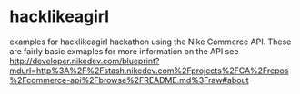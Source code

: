 # hacklikeagirl
examples for hacklikeagirl hackathon using the Nike Commerce API. These are fairly basic exmaples
for more information on the API see http://developer.nikedev.com/blueprint?mdurl=http%3A%2F%2Fstash.nikedev.com%2Fprojects%2FCA%2Frepos%2Fcommerce-api%2Fbrowse%2FREADME.md%3Fraw#about
